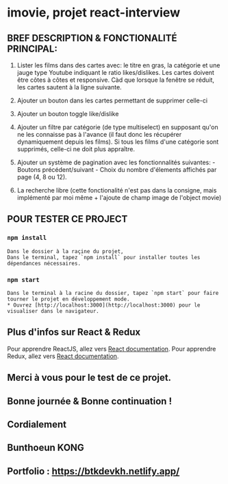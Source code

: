 # imovie, projet react-interview

## BREF DESCRIPTION & FONCTIONALITÉ PRINCIPAL:

  1. Lister les films dans des cartes avec: le titre en gras, la catégorie et une jauge type Youtube indiquant le ratio likes/dislikes. Les cartes doivent être côtes à côtes et responsive. Càd que lorsque la fenêtre se réduit, les cartes sautent à la ligne suivante.
  2. Ajouter un bouton dans les cartes permettant de supprimer celle-ci
  3. Ajouter un bouton toggle like/dislike
  4. Ajouter un filtre par catégorie (de type multiselect) en supposant qu'on ne les connaisse pas à l'avance (il faut donc les récupérer dynamiquement depuis les films). Si tous les films d'une catégorie sont supprimés, celle-ci ne doit plus appraître.
  5. Ajouter un système de pagination avec les fonctionnalités suivantes:
    - Boutons précédent/suivant
    - Choix du nombre d'élements affichés par page (4, 8 ou 12).

  6. La recherche libre (cette fonctionalité n'est pas dans la consigne, mais implémenté par moi même + l'ajoute de champ image de l'object movie)

## POUR TESTER CE PROJECT

  ### `npm install`

    Dans le dossier à la raçine du projet,
    Dans le terminal, tapez `npm install` pour installer toutes les dépendances nécessaires.

  ### `npm start`

    Dans le terminal à la racine du dossier, tapez `npm start` pour faire tourner le projet en développement mode.
    * Ouvrez [http://localhost:3000](http://localhost:3000) pour le visualiser dans le navigateur.

## Plus d'infos sur React & Redux

  Pour apprendre ReactJS, allez vers [React documentation](https://reactjs.org/).
  Pour apprendre Redux, allez vers [React documentation](https://redux.js.org/).


## Merci à vous pour le test de ce projet.

## Bonne journée & Bonne continuation !

## Cordialement
## Bunthoeun KONG
## Portfolio : https://btkdevkh.netlify.app/
